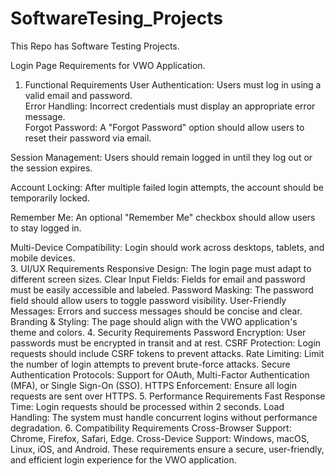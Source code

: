 # SoftwareTesing_Projects
This Repo has Software Testing Projects.

Login Page Requirements for VWO Application.                                                                                  
1. Functional Requirements
User Authentication: Users must log in using a valid email and password.                                                      
Error Handling: Incorrect credentials must display an appropriate error message.                                                  
Forgot Password: A "Forgot Password" option should allow users to reset their password via email.

Session Management: Users should remain logged in until they log out or the session expires.

Account Locking: After multiple failed login attempts, the account should be temporarily locked.

Remember Me: An optional "Remember Me" checkbox should allow users to stay logged in.

Multi-Device Compatibility: Login should work across desktops, tablets, and mobile devices.                                   
3. UI/UX Requirements
Responsive Design: The login page must adapt to different screen sizes.
Clear Input Fields: Fields for email and password must be easily accessible and labeled.
Password Masking: The password field should allow users to toggle password visibility.
User-Friendly Messages: Errors and success messages should be concise and clear.
Branding & Styling: The page should align with the VWO application's theme and colors.
4. Security Requirements
Password Encryption: User passwords must be encrypted in transit and at rest.
CSRF Protection: Login requests should include CSRF tokens to prevent attacks.
Rate Limiting: Limit the number of login attempts to prevent brute-force attacks.
Secure Authentication Protocols: Support for OAuth, Multi-Factor Authentication (MFA), or Single Sign-On (SSO).
HTTPS Enforcement: Ensure all login requests are sent over HTTPS.
5. Performance Requirements
Fast Response Time: Login requests should be processed within 2 seconds.
Load Handling: The system must handle concurrent logins without performance degradation.
6. Compatibility Requirements
Cross-Browser Support: Chrome, Firefox, Safari, Edge.
Cross-Device Support: Windows, macOS, Linux, iOS, and Android.
These requirements ensure a secure, user-friendly, and efficient login experience for the VWO application.
